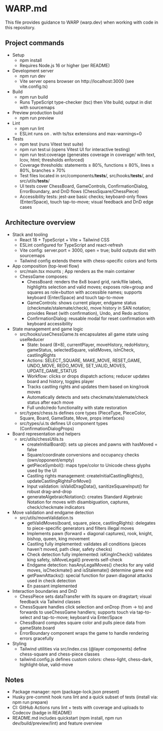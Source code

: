 # WARP.md

This file provides guidance to WARP (warp.dev) when working with code in this repository.

## Project commands

- Setup
  - npm install
  - Requires Node.js 16 or higher (per README)
- Development server
  - npm run dev
  - Vite server opens browser on http://localhost:3000 (see vite.config.ts)
- Build
  - npm run build
  - Runs TypeScript type-checker (tsc) then Vite build; output in dist with sourcemaps
- Preview production build
  - npm run preview
- Lint
  - npm run lint
  - ESLint runs on . with ts/tsx extensions and max-warnings=0
- Tests
  - npm test (runs Vitest test suite)
  - npm run test:ui (opens Vitest UI for interactive testing)
  - npm run test:coverage (generates coverage in coverage/ with text, lcov, html; thresholds enforced)
  - Coverage thresholds: statements ≥ 80%, functions ≥ 80%, lines ≥ 80%, branches ≥ 70%
  - Test files located in src/components/__tests__/, src/hooks/__tests__/, and src/utils/__tests__/
  - UI tests cover ChessBoard, GameControls, ConfirmationDialog, ErrorBoundary, and DnD flows (ChessSquare/ChessPiece)
  - Accessibility tests: jest-axe basic checks; keyboard-only flows (Enter/Space), touch tap-to-move; visual feedback and DnD edge cases

## Architecture overview

- Stack and tooling
  - React 18 + TypeScript + Vite + Tailwind CSS
  - ESLint configured for TypeScript and react-refresh
  - Vite config: server.port = 3000, open = true; build outputs dist with sourcemaps
  - Tailwind config extends theme with chess-specific colors and fonts
- App composition (top-level flow)
  - src/main.tsx mounts <App />; App renders <ChessGame /> as the main container
  - ChessGame composes:
    - ChessBoard: renders the 8x8 board grid, rank/file labels, highlights selection and valid moves; exposes role=group and squares as role=button with accessible names; supports keyboard (Enter/Space) and touch tap-to-move
    - GameControls: shows current player, endgame status (checkmate/stalemate/check), move history in SAN notation; provides Reset (with confirmation), Undo, and Redo actions
    - ConfirmationDialog: reusable modal for reset confirmation with keyboard accessibility
- State management and game logic
  - src/hooks/useChessGame.ts encapsulates all game state using useReducer
    - State: board (8×8), currentPlayer, moveHistory, redoHistory, gameStatus, selectedSquare, validMoves, isInCheck, castlingRights
    - Actions: SELECT_SQUARE, MAKE_MOVE, RESET_GAME, UNDO_MOVE, REDO_MOVE, SET_VALID_MOVES, UPDATE_GAME_STATUS
    - Workflow: clicks or drops dispatch actions; reducer updates board and history, toggles player
    - Tracks castling rights and updates them based on king/rook moves
    - Automatically detects and sets checkmate/stalemate/check status after each move
    - Full undo/redo functionality with state restoration
  - src/types/chess.ts defines core types (PieceType, PieceColor, Square, Board, GameState, Move, props interfaces)
  - src/types/ui.ts defines UI component types (ConfirmationDialogProps)
- Board representation and helpers
  - src/utils/chessUtils.ts
    - createInitialBoard(): sets up pieces and pawns with hasMoved = false
    - Square/coordinate conversions and occupancy checks (own/opponent/empty)
    - getPieceSymbol(): maps type/color to Unicode chess glyphs used by the UI
    - Castling rights management: createInitialCastlingRights(), updateCastlingRightsForMove()
    - Input validation: isValidDragData(), sanitizeSquareInput() for robust drag-and-drop
    - generateAlgebraicNotation(): creates Standard Algebraic Notation for moves with disambiguation, captures, check/checkmate indicators
- Move validation and endgame detection
  - src/utils/moveValidation.ts
    - getValidMoves(board, square, piece, castlingRights): delegates to piece-specific generators and filters illegal moves
    - Implements pawn (forward + diagonal captures), rook, knight, bishop, queen, king movement
    - Castling fully implemented: validates all conditions (pieces haven't moved, path clear, safety checks)
    - Check detection fully implemented: isKingInCheck() validates king safety, isMoveLegal() prevents self-check
    - Endgame detection: hasAnyLegalMoves() checks for any valid moves, isCheckmate() and isStalemate() determine game end
    - getPawnAttacks(): special function for pawn diagonal attacks used in check detection
    - En passant implemented
- Interaction boundaries and DnD
  - ChessPiece sets dataTransfer with its square on dragstart; visual feedback via Tailwind classes
  - ChessSquare handles click selection and onDrop (from → to) and forwards to useChessGame handlers; supports touch via tap-to-select and tap-to-move; keyboard via Enter/Space
  - ChessBoard computes square color and pulls piece data from gameState.board
  - ErrorBoundary component wraps the game to handle rendering errors gracefully
- Styling
  - Tailwind utilities via src/index.css (@layer components) define chess-square and chess-piece classes
  - tailwind.config.js defines custom colors: chess-light, chess-dark, highlight-blue, valid-move

## Notes

- Package manager: npm (package-lock.json present)
- Husky pre-commit hook runs lint and a quick subset of tests (install via: npm run prepare)
- CI: GitHub Actions runs lint + tests with coverage and uploads to Codecov (badge in README)
- README.md includes quickstart (npm install, npm run dev/build/preview/lint) and feature overview

